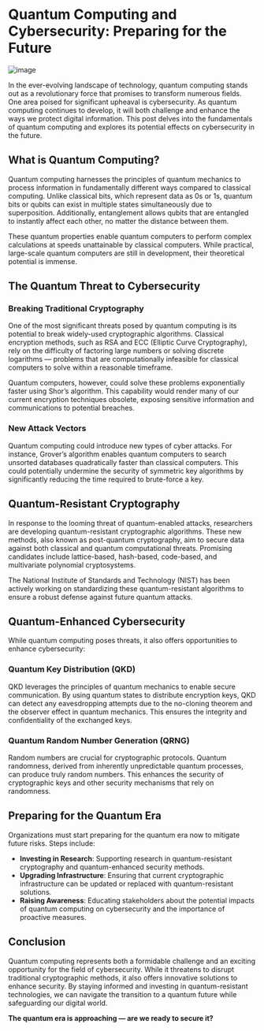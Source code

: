 # Quantum Computing and Cybersecurity: Preparing for the Future

![image](https://github.com/xeeshanajmal/ResearchArticles/assets/98887868/857db6f0-5ebf-4dd8-b6ee-1cf44a661544)

In the ever-evolving landscape of technology, quantum computing stands out as a revolutionary force that promises to transform numerous fields. One area poised for significant upheaval is cybersecurity. As quantum computing continues to develop, it will both challenge and enhance the ways we protect digital information. This post delves into the fundamentals of quantum computing and explores its potential effects on cybersecurity in the future.

## What is Quantum Computing?

Quantum computing harnesses the principles of quantum mechanics to process information in fundamentally different ways compared to classical computing. Unlike classical bits, which represent data as 0s or 1s, quantum bits or qubits can exist in multiple states simultaneously due to superposition. Additionally, entanglement allows qubits that are entangled to instantly affect each other, no matter the distance between them.

These quantum properties enable quantum computers to perform complex calculations at speeds unattainable by classical computers. While practical, large-scale quantum computers are still in development, their theoretical potential is immense.

## The Quantum Threat to Cybersecurity

### Breaking Traditional Cryptography

One of the most significant threats posed by quantum computing is its potential to break widely-used cryptographic algorithms. Classical encryption methods, such as RSA and ECC (Elliptic Curve Cryptography), rely on the difficulty of factoring large numbers or solving discrete logarithms — problems that are computationally infeasible for classical computers to solve within a reasonable timeframe.

Quantum computers, however, could solve these problems exponentially faster using Shor’s algorithm. This capability would render many of our current encryption techniques obsolete, exposing sensitive information and communications to potential breaches.

### New Attack Vectors

Quantum computing could introduce new types of cyber attacks. For instance, Grover’s algorithm enables quantum computers to search unsorted databases quadratically faster than classical computers. This could potentially undermine the security of symmetric key algorithms by significantly reducing the time required to brute-force a key.

## Quantum-Resistant Cryptography

In response to the looming threat of quantum-enabled attacks, researchers are developing quantum-resistant cryptographic algorithms. These new methods, also known as post-quantum cryptography, aim to secure data against both classical and quantum computational threats. Promising candidates include lattice-based, hash-based, code-based, and multivariate polynomial cryptosystems.

The National Institute of Standards and Technology (NIST) has been actively working on standardizing these quantum-resistant algorithms to ensure a robust defense against future quantum attacks.

## Quantum-Enhanced Cybersecurity

While quantum computing poses threats, it also offers opportunities to enhance cybersecurity:

### Quantum Key Distribution (QKD)

QKD leverages the principles of quantum mechanics to enable secure communication. By using quantum states to distribute encryption keys, QKD can detect any eavesdropping attempts due to the no-cloning theorem and the observer effect in quantum mechanics. This ensures the integrity and confidentiality of the exchanged keys.

### Quantum Random Number Generation (QRNG)

Random numbers are crucial for cryptographic protocols. Quantum randomness, derived from inherently unpredictable quantum processes, can produce truly random numbers. This enhances the security of cryptographic keys and other security mechanisms that rely on randomness.

## Preparing for the Quantum Era

Organizations must start preparing for the quantum era now to mitigate future risks. Steps include:

- **Investing in Research**: Supporting research in quantum-resistant cryptography and quantum-enhanced security methods.
- **Upgrading Infrastructure**: Ensuring that current cryptographic infrastructure can be updated or replaced with quantum-resistant solutions.
- **Raising Awareness**: Educating stakeholders about the potential impacts of quantum computing on cybersecurity and the importance of proactive measures.

## Conclusion

Quantum computing represents both a formidable challenge and an exciting opportunity for the field of cybersecurity. While it threatens to disrupt traditional cryptographic methods, it also offers innovative solutions to enhance security. By staying informed and investing in quantum-resistant technologies, we can navigate the transition to a quantum future while safeguarding our digital world.

**The quantum era is approaching — are we ready to secure it?**
